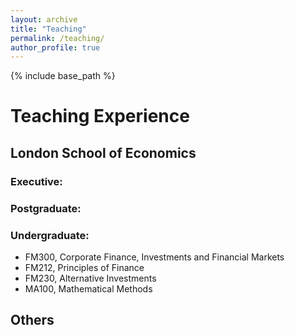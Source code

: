 ```yaml
---
layout: archive
title: "Teaching"
permalink: /teaching/
author_profile: true
---
```

{% include base_path %}
# Teaching Experience

## London School of Economics

### Executive:

### Postgraduate:

### Undergraduate:

- FM300, Corporate Finance, Investments and Financial Markets
- FM212, Principles of Finance
- FM230, Alternative Investments
- MA100, Mathematical Methods

## Others


